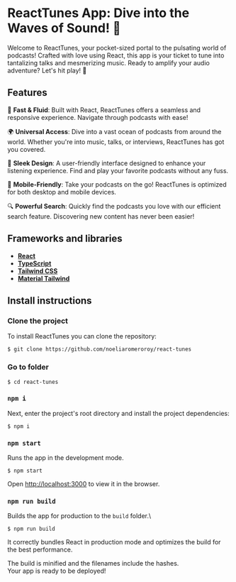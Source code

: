 # ReactTunes App: Dive into the Waves of Sound! 🌊
Welcome to ReactTunes, your pocket-sized portal to the pulsating world of podcasts! Crafted with love using React, this app is your ticket to tune into tantalizing talks and mesmerizing music. Ready to amplify your audio adventure? Let's hit play! 🚀


## Features

🚀 **Fast & Fluid**: Built with React, ReactTunes offers a seamless and responsive experience. Navigate through podcasts with ease!

🌍 **Universal Access**: Dive into a vast ocean of podcasts from around the world. Whether you're into music, talks, or interviews, ReactTunes has got you covered.

🎨 **Sleek Design**: A user-friendly interface designed to enhance your listening experience. Find and play your favorite podcasts without any fuss.

📱 **Mobile-Friendly**: Take your podcasts on the go! ReactTunes is optimized for both desktop and mobile devices.

🔍 **Powerful Search**: Quickly find the podcasts you love with our efficient search feature. Discovering new content has never been easier!

## Frameworks and libraries

- [**React**](https://reactjs.org/)
- [**TypeScript**](https://www.typescriptlang.org/)
- [**Tailwind CSS**](https://tailwindcss.com/)
- [**Material Tailwind**](https://www.material-tailwind.com/)

## Install instructions

### Clone the project

To install ReactTunes you can clone the repository:

    $ git clone https://github.com/noeliaromeroroy/react-tunes

### Go to folder

    $ cd react-tunes

### `npm i`

Next, enter the project's root directory and install the project dependencies:

    $ npm i

### `npm start`

Runs the app in the development mode.

    $ npm start

Open [http://localhost:3000](http://localhost:3000) to view it in the browser.

### `npm run build`

Builds the app for production to the `build` folder.\

    $ npm run build

It correctly bundles React in production mode and optimizes the build for the best performance.

The build is minified and the filenames include the hashes.\
Your app is ready to be deployed!
